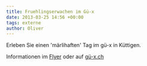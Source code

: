 ```yaml
---
title: Fruehlingserwachen im Gü-x
date: 2013-03-25 14:56 +00:00
tags: externe
author: Oliver
---
```


Erleben Sie einen 'märlihaften' Tag im gü-x in Küttigen.

Informationen im [Flyer](http://www.gue-x.ch/app/download/7069038176/Flyer+Märlitag+A4.pdf?t=1363776997)
 oder auf [gü-x.ch](http://www.gue-x.ch)

